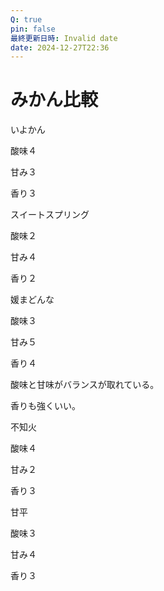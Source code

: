 ```yaml
---
Q: true
pin: false
最終更新日時: Invalid date
date: 2024-12-27T22:36
---
```

# みかん比較

いよかん

酸味４

甘み３

香り３

スイートスプリング

酸味２

甘み４

香り２

媛まどんな

酸味３

甘み５

香り４

酸味と甘味がバランスが取れている。

香りも強くいい。

不知火

酸味４

甘み２

香り３

甘平

酸味３

甘み４

香り３